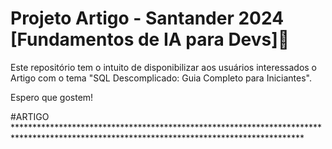 # Projeto Artigo - Santander 2024 [Fundamentos de IA para Devs]📖

Este repositório tem o intuito de disponibilizar aos usuários interessados o Artigo com o tema "SQL Descomplicado: Guia Completo para Iniciantes".

Espero que gostem!

#ARTIGO ******************************************************************************************************************************************
